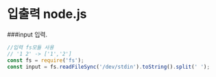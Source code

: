 입출력 node.js 
===

###input 입력.
```js
//입력 fs모듈 사용 
// '1 2' -> ['1','2']
const fs = require('fs');
const input = fs.readFileSync('/dev/stdin').toString().split(' ');

```
